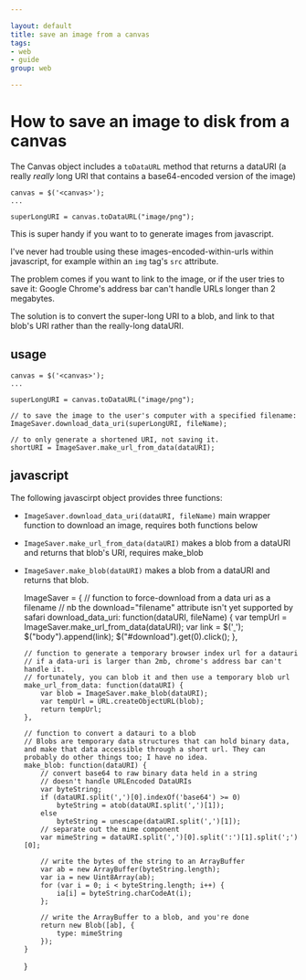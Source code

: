 ```yaml
---

layout: default
title: save an image from a canvas
tags: 
- web 
- guide
group: web

---
```


# How to save an image to disk from a canvas

The Canvas object includes a `toDataURL` method that returns a dataURI (a really *really* long URI that contains a base64-encoded version of the image)

    canvas = $('<canvas>');
    ...

    superLongURI = canvas.toDataURL("image/png");

This is super handy if you want to to generate images from javascript. 

I've never had trouble using these images-encoded-within-urls within javascript, for example within an `img` tag's `src` attribute.

The problem comes if you want to link to the image, or if the user tries to save it: Google Chrome's address bar can't handle URLs longer than 2 megabytes.

The solution is to convert the super-long URI to a blob, and link to that blob's URI rather than the really-long dataURI.

## usage

    canvas = $('<canvas>');
    ...

    superLongURI = canvas.toDataURL("image/png");

    // to save the image to the user's computer with a specified filename:
    ImageSaver.download_data_uri(superLongURI, fileName);

    // to only generate a shortened URI, not saving it.
    shortURI = ImageSaver.make_url_from_data(dataURI);



## javascript

The following javascirpt object provides three functions:

*   `ImageSaver.download_data_uri(dataURI, fileName)` main wrapper function to download an image, requires both functions below
*   `ImageSaver.make_url_from_data(dataURI)` makes a blob from a dataURI and returns that blob's URI, requires make_blob
*   `ImageSaver.make_blob(dataURI)` makes a blob from a dataURI and returns that blob.

    ImageSaver = {
        // function to force-download from a data uri as a filename
        // nb the download="filename" attribute isn't yet supported by safari
        download_data_uri: function(dataURI, fileName) {
            var tempUrl = ImageSaver.make_url_from_data(dataURI);
            var link = $('<a href="' + tempUrl + '" id="download" download="' + fileName + '" target="_blank"> </a>');
            $("body").append(link);
            $("#download").get(0).click();
        },
        
        // function to generate a temporary browser index url for a datauri
        // if a data-uri is larger than 2mb, chrome's address bar can't handle it.
        // fortunately, you can blob it and then use a temporary blob url
        make_url_from_data: function(dataURI) {
            var blob = ImageSaver.make_blob(dataURI);
            var tempUrl = URL.createObjectURL(blob);
            return tempUrl;
        },
        
        // function to convert a datauri to a blob
        // Blobs are temporary data structures that can hold binary data, and make that data accessible through a short url. They can probably do other things too; I have no idea.
        make_blob: function(dataURI) {
            // convert base64 to raw binary data held in a string
            // doesn't handle URLEncoded DataURIs
            var byteString;
            if (dataURI.split(',')[0].indexOf('base64') >= 0)
                byteString = atob(dataURI.split(',')[1]);
            else
                byteString = unescape(dataURI.split(',')[1]);
            // separate out the mime component
            var mimeString = dataURI.split(',')[0].split(':')[1].split(';')[0];
            
            // write the bytes of the string to an ArrayBuffer
            var ab = new ArrayBuffer(byteString.length);
            var ia = new Uint8Array(ab);
            for (var i = 0; i < byteString.length; i++) {
                ia[i] = byteString.charCodeAt(i);
            };
            
            // write the ArrayBuffer to a blob, and you're done
            return new Blob([ab], {
                type: mimeString
            });
        }
    }